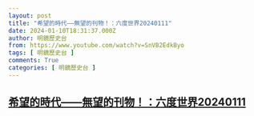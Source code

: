 ```yaml
---
layout: post
title: "希望的時代——無望的刊物！：六度世界20240111"
date: 2024-01-10T18:31:37.000Z
author: 明鏡歷史台
from: https://www.youtube.com/watch?v=SnVB2EdkByo
tags: [ 明鏡歷史台 ]
comments: True
categories: [ 明鏡歷史台 ]
---
```

<!--1704911497000-->
[希望的時代——無望的刊物！：六度世界20240111](https://www.youtube.com/watch?v=SnVB2EdkByo)
------

<div>

</div>
